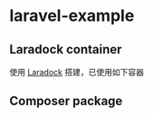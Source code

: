 # laravel-example

## Laradock container
使用 [Laradock](https://github.com/laradock/laradock) 搭建，已使用如下容器

## Composer package
